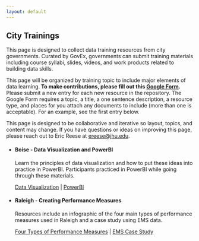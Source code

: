 ```yaml
---
layout: default
---
```


## <span class="glyphicon glyphicon-user"></span> City Trainings
This page is designed to collect data training resources from city governments. Curated by GovEx, governments can submit training materials including course syllabi, slides, videos, and work products related to building data skills. 

This page will be organized by training topic to include major elements of data learning.<b> To make contributions, please fill out this <a href="https://goo.gl/forms/LrBey5hhyR2Gqx7z2" target="_blank">Google Form</a>.</b> Please submit a new entry for each new resource in the repository. The Google Form requires a topic, a title, a one sentence description, a resource type, and places for you attach any documents to include (more than one is acceptable). For an example, see the first entry below.

This page is designed to be collaborative and iterative so layout, topics, and content may change. If you have questions or ideas on improving this page, please reach out to Eric Reese at <a href="mailto:ereese@jhu.edu">ereese@jhu.edu</a>.

<ul class="list-group">
    <li class="list-group-item">
    <h4>Boise - Data Visualization and PowerBI</h4>
    <p>Learn the principles of data visualization and how to put these ideas into practice in PowerBI. Participants practiced in PowerBI while going through these materials.</p>
      <a href="Data Visualization Training FINAL_share.pdf" target="_blank">Data Visualization</a> |
      <a href="PowerBI Training FINAL_share.pdf" target="_blank">PowerBI</a>
  </li>
  <li class="list-group-item">
    <h4>Raleigh - Creating Performance Measures</h4>
    <p>Resources include an infographic of the four main types of performance measures used in Raleigh and a case study using EMS data.</p>
      <a href="4 types of performance measures - Rafael Baptista.pdf" target="_blank">Four Types of Performance Measures</a> |
      <a href="EMS Case Study-Rafael Baptista.docx?raw=true" target="_blank">EMS Case Study</a>
  </li>
</ul>

